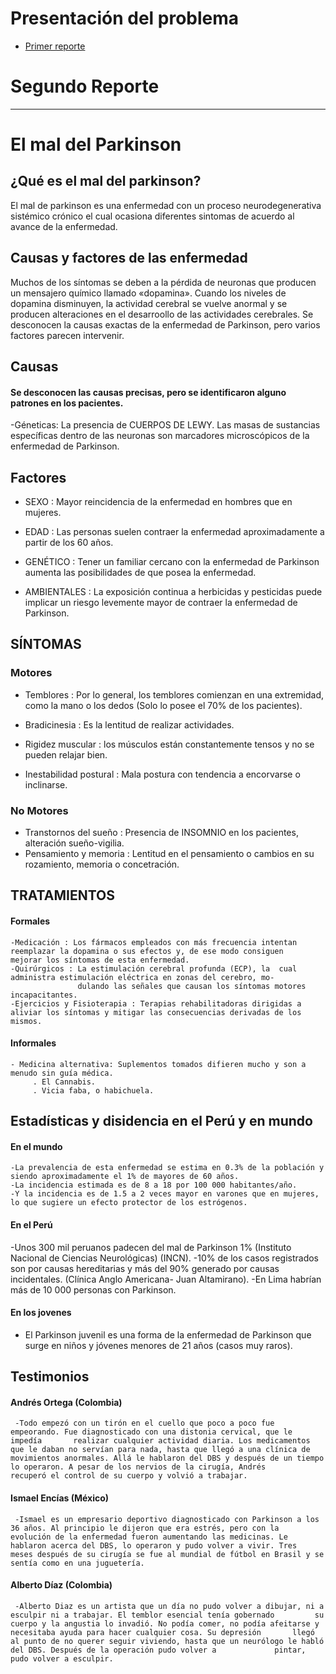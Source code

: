 # Presentación del problema
- [Primer reporte](https://ruizmedranoj.wixsite.com/grupo11)
# Segundo Reporte
---------

# El mal del Parkinson
##  ¿Qué es el mal del parkinson?
El mal de parkinson  es una enfermedad  con un proceso neurodegenerativa sistémico crónico el cual ocasiona diferentes sintomas de acuerdo al avance de la enfermedad.
## Causas y factores  de las enfermedad
Muchos de los síntomas se deben a la pérdida de neuronas que producen un mensajero químico llamado «dopamina». Cuando los niveles de dopamina disminuyen, la actividad cerebral se vuelve anormal y se producen alteraciones en el desarroollo de las actividades cerebrales. Se desconocen la causas exactas  de la enfermedad de Parkinson, pero varios factores parecen intervenir.
## Causas
####  Se desconocen las causas precisas, pero se identificaron alguno  patrones en los pacientes.

 -Géneticas:
 La presencia de CUERPOS DE LEWY. Las masas de sustancias específicas dentro de las neuronas son marcadores microscópicos de la enfermedad de Parkinson.
 
## Factores 

 
  - SEXO : Mayor reincidencia  de la enfermedad en hombres que en mujeres. 
  
  - EDAD : Las personas suelen contraer la enfermedad aproximadamente a partir de los 60 años.
  
  - GENÉTICO : Tener un familiar cercano con la enfermedad de Parkinson aumenta las posibilidades de que posea la enfermedad. 
  
  - AMBIENTALES : La exposición continua a herbicidas y pesticidas puede implicar un riesgo levemente mayor de contraer la enfermedad de Parkinson.
  
## SÍNTOMAS 

### Motores
 - Temblores :  Por lo general, los temblores comienzan en una extremidad, como la mano o los dedos (Solo lo posee el 70% de los pacientes). 
 
 - Bradicinesia :  Es la  lentitud de realizar actividades.
 
 - Rigidez muscular : los músculos están constantemente tensos y no se pueden relajar bien.
 
 - Inestabilidad postural :  Mala postura con tendencia a encorvarse o inclinarse.
 
### No Motores
  
 - Transtornos del sueño : Presencia de INSOMNIO en los pacientes, alteración sueño-vigilia.
 - Pensamiento y memoria : Lentitud en el pensamiento o cambios en su rozamiento, memoria o concetración.
  
## TRATAMIENTOS 
#### Formales
    -Medicación : Los fármacos empleados con más frecuencia intentan reemplazar la dopamina o sus efectos y, de ese modo consiguen                          mejorar los síntomas de esta enfermedad.  
    -Quirúrgicos : La estimulación cerebral profunda (ECP), la  cual administra estimulación eléctrica en zonas del cerebro, mo-
                   dulando las señales que causan los síntomas motores incapacitantes. 
    -Ejercicios y Fisioterapia : Terapias rehabilitadoras dirigidas a aliviar los síntomas y mitigar las consecuencias derivadas de los                                   mismos. 
#### Informales
    - Medicina alternativa: Suplementos tomados difieren mucho y son a menudo sin guía médica. 
         . El Cannabis.
         . Vicia faba, o habichuela.
         
## Estadísticas y disidencia en el Perú  y en  mundo   
 
#### En el mundo
    -La prevalencia de esta enfermedad se estima en 0.3% de la población y siendo aproximadamente el 1% de mayores de 60 años.
    -La incidencia estimada es de 8 a 18 por 100 000 habitantes/año.
    -Y la incidencia es de 1.5 a 2 veces mayor en varones que en mujeres, lo que sugiere un efecto protector de los estrógenos.
  
#### En el Perú
  -Unos 300 mil peruanos padecen del mal de Parkinson 1%  (Instituto Nacional de Ciencias Neurológicas) (INCN).
  -10% de los casos registrados son por causas hereditarias y más del 90% generado por causas incidentales. (Clínica Anglo Americana-       Juan Altamirano).
  -En Lima habrían más de 10 000 personas con Parkinson. 
#### En los jovenes
   - El Parkinson juvenil es una forma de la enfermedad de Parkinson que surge en niños y jóvenes menores de 21 años (casos muy raros).
   
## Testimonios
  
####  Andrés Ortega (Colombia)
     -Todo empezó con un tirón en el cuello que poco a poco fue empeorando. Fue diagnosticado con una distonia cervical, que le impedía       realizar cualquier actividad diaria. Los medicamentos que le daban no servían para nada, hasta que llegó a una clínica de               movimientos anormales. Allá le hablaron del DBS y después de un tiempo lo operaron. A pesar de los nervios de la cirugía, Andrés         recuperó el control de su cuerpo y volvió a trabajar.
####  Ismael Encías (México)
     -Ismael es un empresario deportivo diagnosticado con Parkinson a los 36 años. Al principio le dijeron que era estrés, pero con la         evolución de la enfermedad fueron aumentando las medicinas. Le hablaron acerca del DBS, lo operaron y pudo volver a vivir. Tres         meses después de su cirugía se fue al mundial de fútbol en Brasil y se sentía como en una juguetería.
#### Alberto Díaz (Colombia)
     -Alberto Diaz es un artista que un día no pudo volver a dibujar, ni a esculpir ni a trabajar. El temblor esencial tenía gobernado         su cuerpo y la angustia lo invadió. No podía comer, no podía afeitarse y necesitaba ayuda para hacer cualquier cosa. Su depresión       llegó al punto de no querer seguir viviendo, hasta que un neurólogo le habló del DBS. Después de la operación pudo volver a             pintar, pudo volver a esculpir.
  
  
  
 
 
    
